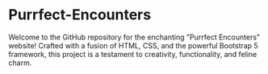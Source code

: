 # Purrfect-Encounters
Welcome to the GitHub repository for the enchanting "Purrfect Encounters" website! Crafted with a fusion of HTML, CSS, and the powerful Bootstrap 5 framework, this project is a testament to creativity, functionality, and feline charm.
